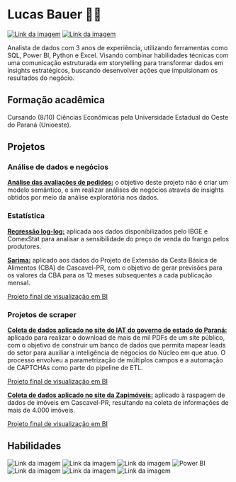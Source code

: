 # Lucas Bauer 👋🏽

[![Link da imagem](https://camo.githubusercontent.com/8c0692475a5bfc1d9e7361074bdb648e567cae7b5b40ffd32adae31180b0d7b6/68747470733a2f2f696d672e736869656c64732e696f2f62616467652f4c696e6b6564496e2d3030373742353f7374796c653d666f722d7468652d6261646765266c6f676f3d6c696e6b6564696e266c6f676f436f6c6f723d7768697465)](https://www.linkedin.com/in/lucaassbauer)
[![Link da imagem](https://camo.githubusercontent.com/e5cfad4cbb1e023463333923b069b81749d94e8ff5722f851c7bb01d65bb0e95/68747470733a2f2f696d672e736869656c64732e696f2f62616467652f476d61696c2d4431343833363f7374796c653d666f722d7468652d6261646765266c6f676f3d676d61696c266c6f676f436f6c6f723d7768697465)](mailto:f.lucasbauer@gmail.com)

Analista de dados com 3 anos de experiência, utilizando ferramentas como SQL, Power BI, Python e Excel. Visando combinar habilidades técnicas com uma comunicação estruturada em storytelling para transformar dados em insights estratégicos, buscando desenvolver ações que impulsionam os resultados do negócio.

## Formação acadêmica
Cursando (8/10) Ciências Econômicas pela Universidade Estadual do Oeste do Paraná 
(Unioeste).

## Projetos


### Análise de dados e negócios

[**Análise das avaliações de pedidos:**](https://app.powerbi.com/view?r=eyJrIjoiOTExOWRhMjctZmQ2OS00YmZkLWE2NjctMzA5NDY5ODVlMjQwIiwidCI6IjMwYjFlNWVhLWUwNWUtNGE3Ny05OWQzLWEzYzYyYzMyODc4NCJ9) o objetivo deste projeto não é criar um modelo semântico, e sim realizar análises de negócios através de insights obtidos por meio da análise exploratória nos dados.

### Estatística

[**Regressão log-log:**](https://github.com/flucasbauer/elasticidade_preco_venda_frango) aplicada aos dados disponibilizados pelo IBGE e ComexStat para analisar a sensibilidade do preço de venda do frango pelos produtores. 

[**Sarima:**](https://github.com/flucasbauer/previsao_cba) aplicado aos dados do Projeto de Extensão da Cesta Básica
de Alimentos (CBA) de Cascavel-PR, com
o objetivo de gerar previsões para os valores
da CBA para os 12 meses subsequentes a cada 
publicação mensal.

[Projeto final de visualização em BI](https://www.unioeste.br/portal/determinacao-do-custo-da-cesta-basica-de-alimentos/inicio) 

### Projetos de scraper

[**Coleta de dados aplicado no site do IAT do governo do estado do Paraná:**](https://github.com/flucasbauer/webscraping_pdfs) aplicado para realizar o download de mais 
de mil PDFs de um site público, com o objetivo de 
construir um banco de dados que permita mapear leads do setor para auxiliar a inteligência de négocios do Núcleo 
em que atuo. O processo envolveu a parametrização de 
múltiplos campos e a automação de CAPTCHAs como parte do 
pipeline de ETL.

[Projeto final de visualização em BI](https://app.powerbi.com/view?r=eyJrIjoiYzEyNmNmYTAtZDNlMy00MGE2LWJiOTEtZjhmNTg2OTY4NTRjIiwidCI6IjMwYjFlNWVhLWUwNWUtNGE3Ny05OWQzLWEzYzYyYzMyODc4NCJ9)

[**Coleta de dados aplicado no site da Zapimóveis:**](https://github.com/flucasbauer/scraper_zapimoveis) aplicado à raspagem de dados de imóveis em Cascavel-PR, resultando na coleta de informações de mais de 4.000 imóveis.

[Projeto final de visualização em BI](https://app.powerbi.com/view?r=eyJrIjoiNjFmM2RhN2QtZmI4Zi00Y2YzLThhN2EtYjJiYzg5NGY1ODJlIiwidCI6IjMwYjFlNWVhLWUwNWUtNGE3Ny05OWQzLWEzYzYyYzMyODc4NCJ9)

## Habilidades

![Link da imagem](https://camo.githubusercontent.com/050fc4e602f25dd4fc337b873fbc62b7d393673a9f4b1e7529a9a61ea35485a5/68747470733a2f2f696d672e736869656c64732e696f2f62616467652f507974686f6e2d4646443433423f7374796c653d666f722d7468652d6261646765266c6f676f3d707974686f6e266c6f676f436f6c6f723d626c7565)
![Link da imagem](https://camo.githubusercontent.com/7c3d9c0c71b81848e4c4ac763d4f2bc059be4feb6c8f381382d7c0cdc378221f/68747470733a2f2f696d672e736869656c64732e696f2f62616467652f522d3237364443333f7374796c653d666f722d7468652d6261646765266c6f676f3d72266c6f676f436f6c6f723d7768697465)
![Link da imagem](https://camo.githubusercontent.com/c82e7577c2c6c8db0f15ddb6825f348184dc01f244dcd4c9b298e5d1e00015d5/68747470733a2f2f696d672e736869656c64732e696f2f62616467652f53716c6974652d3030334235373f7374796c653d666f722d7468652d6261646765266c6f676f3d73716c697465266c6f676f436f6c6f723d7768697465)
![Power BI](https://img.shields.io/badge/PowerBI-FFC300?style=for-the-badge&logo=power-bi&logoColor=white)
![Link da imagem](https://camo.githubusercontent.com/3b0acf8c281dd7cf74cf4b9d601c2b6f8b91775cc4bd3a9c68c3eeffc3a73558/68747470733a2f2f696d672e736869656c64732e696f2f62616467652f5653436f64652d3030373844343f7374796c653d666f722d7468652d6261646765266c6f676f3d76697375616c25323073747564696f253230636f6465266c6f676f436f6c6f723d7768697465)
![Link da imagem](https://camo.githubusercontent.com/30d151000d62851ada6e84dc45f81724992b69f4833284d4b6dc3cf07e91728e/68747470733a2f2f696d672e736869656c64732e696f2f62616467652f50616e6461732d3243324437323f7374796c653d666f722d7468652d6261646765266c6f676f3d70616e646173266c6f676f436f6c6f723d7768697465)
![Link da imagem](https://camo.githubusercontent.com/bb00e2c30e6337c002cdf342a52fa065e39ca7123ddb61bf018f07c3a981350c/68747470733a2f2f696d672e736869656c64732e696f2f62616467652f7363696b69745f6c6561726e2d4637393331453f7374796c653d666f722d7468652d6261646765266c6f676f3d7363696b69742d6c6561726e266c6f676f436f6c6f723d7768697465)


